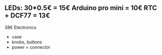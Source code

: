 LEDs: 30*0.5€ = 15€
Arduino pro mini = 10€
RTC + DCF77 = 13€
---------------------
38€ Electronics

+ case
+ knobs, buttons
+ power + connector
